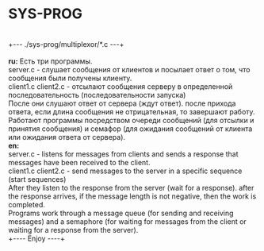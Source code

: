 # SYS-PROG
<br>+--- ./sys-prog/multiplexor/\*.c ---+<br>
<br>
<b>ru:</b> Есть три программы.<br>
server.c - слушает сообщения от клиентов и посылает ответ о том, что сообщения были получены клиенту.<br>
client1.c client2.c - отсылают сообщения серверу в определенной последовательность (последовательности запуска)<br>
После они слушают ответ от сервера (ждут ответ). после прихода ответа, если длина сообщения не отрицательная, то завершают работу.<br>
Работают программы посредством очереди сообщений (для отсылки и принятия сообщения) и семафор (для ожидания сообщений от клиента или ожидания ответа от сервера). 
<br>
<b>en:</b> 
<br>
server.c - listens for messages from clients and sends a response that messages have been received to the client.<br>
client1.c client2.c - send messages to the server in a specific sequence (start sequences)<br>
After they listen to the response from the server (wait for a response). after the response arrives, if the message length is not negative, then the work is completed.<br>
Programs work through a message queue (for sending and receiving messages) and a semaphore (for waiting for messages from the client or waiting for a response from the server).
<br>
+---- Enjoy ----+
